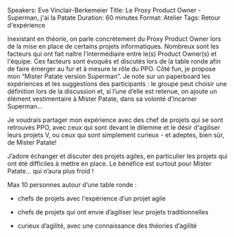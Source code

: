 Speakers: Eve Vinclair-Berkemeier
Title: Le Proxy Product Owner - Superman, j'ai la Patate
Duration: 60 minutes
Format: Atelier
Tags: Retour d'expérience

Inexistant en théorie, on parle concrètement du Proxy Product Owner lors de la mise en place de certains projets informatiques. Nombreux sont les facteurs qui ont fait naître l’intermédiaire entre le(s) Product Owner(s) et l'équipe.
Ces facteurs sont évoqués et discutés lors de la table ronde afin de faire émerger au fur et à mesure le rôle du PPO.
Côté fun, je propose mon “Mister Patate version Superman”. Je note sur un paperboard les expériences et les suggestions des participants : le groupe peut choisir une définition lors de la discussion et, si l’une d’elle est retenue, on ajoute un élément vestimentaire à Mister Patate, dans sa volonté d’incarner Superman...

Je voudrais partager mon expérience avec des chef de projets qui se sont retrouvés PPO, avec ceux qui sont devant le dilemme et le désir d'agiliser leurs projets V, ou ceux qui sont simplement curieux - et adeptes, bien sûr, de Mister Patate!

J’adore échanger et discuter des projets agiles, en particulier les projets qui ont été difficiles à mettre en place. Le bénéfice est surtout pour Mister Patate... qui n’aura plus froid !

Max 10 personnes autour d’une table ronde :

- chefs de projets avec l'expérience d’un projet agile

- chefs de projets qui ont envie d’agiliser leur projets traditionnelles

- curieux d’agilité, avec une connaissance des théories d’agilité
